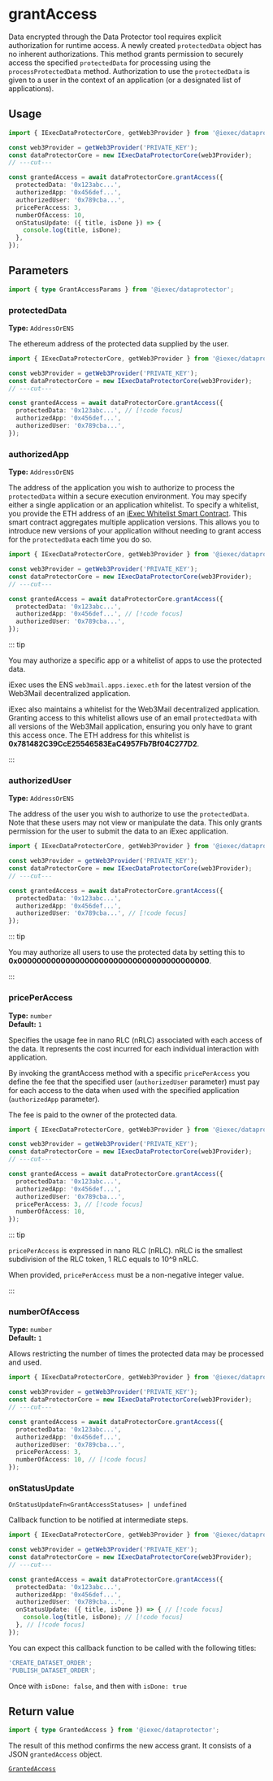 # grantAccess

Data encrypted through the Data Protector tool requires explicit authorization
for runtime access. A newly created `protectedData` object has no inherent
authorizations. This method grants permission to securely access the specified
`protectedData` for processing using the `processProtectedData` method.
Authorization to use the `protectedData` is given to a user in the context of an
application (or a designated list of applications).

## Usage

```ts twoslash
import { IExecDataProtectorCore, getWeb3Provider } from '@iexec/dataprotector';

const web3Provider = getWeb3Provider('PRIVATE_KEY');
const dataProtectorCore = new IExecDataProtectorCore(web3Provider);
// ---cut---

const grantedAccess = await dataProtectorCore.grantAccess({
  protectedData: '0x123abc...',
  authorizedApp: '0x456def...',
  authorizedUser: '0x789cba...',
  pricePerAccess: 3,
  numberOfAccess: 10,
  onStatusUpdate: ({ title, isDone }) => {
    console.log(title, isDone);
  },
});
```

## Parameters

```ts twoslash
import { type GrantAccessParams } from '@iexec/dataprotector';
```

### protectedData <RequiredYesBadge />

**Type:** `AddressOrENS`

The ethereum address of the protected data supplied by the user.

```ts twoslash
import { IExecDataProtectorCore, getWeb3Provider } from '@iexec/dataprotector';

const web3Provider = getWeb3Provider('PRIVATE_KEY');
const dataProtectorCore = new IExecDataProtectorCore(web3Provider);
// ---cut---

const grantedAccess = await dataProtectorCore.grantAccess({
  protectedData: '0x123abc...', // [!code focus]
  authorizedApp: '0x456def...',
  authorizedUser: '0x789cba...',
});
```

### authorizedApp <RequiredYesBadge />

**Type:** `AddressOrENS`

The address of the application you wish to authorize to process the
`protectedData` within a secure execution environment. You may specify either a
single application or an application whitelist. To specify a whitelist, you
provide the ETH address of an
[iExec Whitelist Smart Contract](https://github.com/iExecBlockchainComputing/whitelist-smart-contract/tree/main).
This smart contract aggregates multiple application versions. This allows you to
introduce new versions of your application without needing to grant access for
the `protectedData` each time you do so.

```ts twoslash
import { IExecDataProtectorCore, getWeb3Provider } from '@iexec/dataprotector';

const web3Provider = getWeb3Provider('PRIVATE_KEY');
const dataProtectorCore = new IExecDataProtectorCore(web3Provider);
// ---cut---

const grantedAccess = await dataProtectorCore.grantAccess({
  protectedData: '0x123abc...',
  authorizedApp: '0x456def...', // [!code focus]
  authorizedUser: '0x789cba...',
});
```

::: tip

You may authorize a specific app or a whitelist of apps to use the protected
data.

iExec uses the ENS `web3mail.apps.iexec.eth` for the latest version of the
Web3Mail decentralized application.

iExec also maintains a whitelist for the Web3Mail decentralized application.
Granting access to this whitelist allows use of an email `protectedData` with
all versions of the Web3Mail application, ensuring you only have to grant this
access once. The ETH address for this whitelist is
**0x781482C39CcE25546583EaC4957Fb7Bf04C277D2**.

:::

### authorizedUser <RequiredYesBadge />

**Type:** `AddressOrENS`

The address of the user you wish to authorize to use the `protectedData`. Note
that these users may not view or manipulate the data. This only grants
permission for the user to submit the data to an iExec application.

```ts twoslash
import { IExecDataProtectorCore, getWeb3Provider } from '@iexec/dataprotector';

const web3Provider = getWeb3Provider('PRIVATE_KEY');
const dataProtectorCore = new IExecDataProtectorCore(web3Provider);
// ---cut---

const grantedAccess = await dataProtectorCore.grantAccess({
  protectedData: '0x123abc...',
  authorizedApp: '0x456def...',
  authorizedUser: '0x789cba...', // [!code focus]
});
```

::: tip

You may authorize all users to use the protected data by setting this to
**0x0000000000000000000000000000000000000000**.

:::

### pricePerAccess

**Type:** `number`  
**Default:** `1`  

Specifies the usage fee in nano RLC (nRLC) associated with each access of the
data. It represents the cost incurred for each individual interaction with
application.

By invoking the grantAccess method with a specific `pricePerAccess` you define
the fee that the specified user (`authorizedUser` parameter) must pay for each
access to the data when used with the specified application (`authorizedApp`
parameter).

The fee is paid to the owner of the protected data.

```ts twoslash
import { IExecDataProtectorCore, getWeb3Provider } from '@iexec/dataprotector';

const web3Provider = getWeb3Provider('PRIVATE_KEY');
const dataProtectorCore = new IExecDataProtectorCore(web3Provider);
// ---cut---

const grantedAccess = await dataProtectorCore.grantAccess({
  protectedData: '0x123abc...',
  authorizedApp: '0x456def...',
  authorizedUser: '0x789cba...',
  pricePerAccess: 3, // [!code focus]
  numberOfAccess: 10,
});
```

::: tip

`pricePerAccess` is expressed in nano RLC (nRLC). nRLC is the smallest
subdivision of the RLC token, 1 RLC equals to 10^9 nRLC.

When provided, `pricePerAccess` must be a non-negative integer value.

:::

### numberOfAccess

**Type:** `number`  
**Default:** `1`

Allows restricting the number of times the protected data may be processed and
used.

```ts twoslash
import { IExecDataProtectorCore, getWeb3Provider } from '@iexec/dataprotector';

const web3Provider = getWeb3Provider('PRIVATE_KEY');
const dataProtectorCore = new IExecDataProtectorCore(web3Provider);
// ---cut---

const grantedAccess = await dataProtectorCore.grantAccess({
  protectedData: '0x123abc...',
  authorizedApp: '0x456def...',
  authorizedUser: '0x789cba...',
  pricePerAccess: 3,
  numberOfAccess: 10, // [!code focus]
});
```

### onStatusUpdate

`OnStatusUpdateFn<GrantAccessStatuses> | undefined`

Callback function to be notified at intermediate steps.

<!-- prettier-ignore-start -->
```ts twoslash
import { IExecDataProtectorCore, getWeb3Provider } from '@iexec/dataprotector';

const web3Provider = getWeb3Provider('PRIVATE_KEY');
const dataProtectorCore = new IExecDataProtectorCore(web3Provider);
// ---cut---

const grantedAccess = await dataProtectorCore.grantAccess({
  protectedData: '0x123abc...',
  authorizedApp: '0x456def...',
  authorizedUser: '0x789cba...',
  onStatusUpdate: ({ title, isDone }) => { // [!code focus]
    console.log(title, isDone); // [!code focus]
  }, // [!code focus]
});
```
<!-- prettier-ignore-end -->

You can expect this callback function to be called with the following titles:

```ts
'CREATE_DATASET_ORDER';
'PUBLISH_DATASET_ORDER';
```

Once with `isDone: false`, and then with `isDone: true`

## Return value

```ts twoslash
import { type GrantedAccess } from '@iexec/dataprotector';
```

The result of this method confirms the new access grant. It consists of a JSON
`grantedAccess` object.

[`GrantedAccess`](../types.md#grantedaccess)

